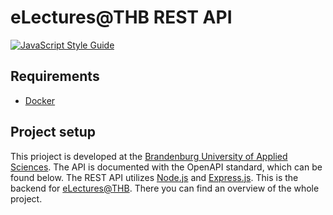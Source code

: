 # eLectures@THB REST API

[![JavaScript Style Guide](https://img.shields.io/badge/code_style-standard-brightgreen.svg)](https://standardjs.com)

## Requirements
- [Docker](https://www.docker.com/)

## Project setup

This prioject is developed at the [Brandenburg University of Applied Sciences](www.th-brandenburg.de). The API is documented with the OpenAPI standard, which can be found below. The REST API utilizes [Node.js](https://nodejs.org/) and [Express.js](https://expressjs.com/).
This is the backend for [eLectures@THB](https://github.com/bmake/lectures_at_thb). There you can find an overview of the whole project.